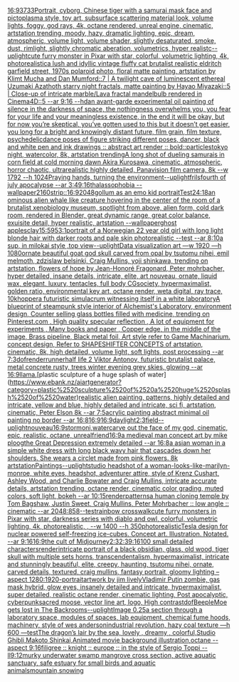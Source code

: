 [16:9](https://www.ebank.nz/aiartgenerator?category=16%3A9)[3733](https://www.ebank.nz/aiartgenerator?category=3733)[Portrait, cyborg, Chinese tiger with a samurai mask face and pictoplasma style, toy art, subsurface scattering material look, volume lights, foggy, god rays, 4k, octane rendered, unreal engine, cinematic, artstation trending, moody, hazy, dramatic lighting, epic, dream, atmospheric, volume light, volume shader, slightly desaturated, smoke, dust, rimlight, slightly chromatic aberation, volumetrics, hyper realistc](https://www.ebank.nz/aiartgenerator?category=Portrait%2C%2520cyborg%2C%2520Chinese%2520tiger%2520with%2520a%2520samurai%2520mask%2520face%2520and%2520pictoplasma%2520style%2C%2520toy%2520art%2C%2520subsurface%2520scattering%2520material%2520look%2C%2520volume%2520lights%2C%2520foggy%2C%2520god%2520rays%2C%25204k%2C%2520octane%2520rendered%2C%2520unreal%2520engine%2C%2520cinematic%2C%2520artstation%2520trending%2C%2520moody%2C%2520hazy%2C%2520dramatic%2520lighting%2C%2520epic%2C%2520dream%2C%2520atmospheric%2C%2520volume%2520light%2C%2520volume%2520shader%2C%2520slightly%2520desaturated%2C%2520smoke%2C%2520dust%2C%2520rimlight%2C%2520slightly%2520chromatic%2520aberation%2C%2520volumetrics%2C%2520hyper%2520realistc)[--uplight](https://www.ebank.nz/aiartgenerator?category=--uplight)[cute furry monster in Pixar with star, colorful, volumetric lighting, 4k, photorealistic](https://www.ebank.nz/aiartgenerator?category=cute%2520furry%2520monster%2520in%2520Pixar%2520with%2520star%2C%2520colorful%2C%2520volumetric%2520lighting%2C%25204k%2C%2520photorealistic)[a lush and idyllic vintage fluffy cat brutalist realistic eldritch garfield street, 1970s polaroid photo, floral matte painting, artstation by Klimt Mucha and Dan Mumford::7 | A twilight cave of luminescent ethereal Uzumaki Azathoth starry night fractals, matte painting by Hayao Miyazaki::5 | Close-up of intricate marble/Lava fractal mandelbulb rendered in Cinema4D::5 --ar 9:16 --hd](https://www.ebank.nz/aiartgenerator?category=a%2520lush%2520and%2520idyllic%2520vintage%2520fluffy%2520cat%2520brutalist%2520realistic%2520eldritch%2520garfield%2520street%2C%25201970s%2520polaroid%2520photo%2C%2520floral%2520matte%2520painting%2C%2520artstation%2520by%2520Klimt%2520Mucha%2520and%2520Dan%2520Mumford%3A%3A7%2520%7C%2520A%2520twilight%2520cave%2520of%2520luminescent%2520ethereal%2520Uzumaki%2520Azathoth%2520starry%2520night%2520fractals%2C%2520matte%2520painting%2520by%2520Hayao%2520Miyazaki%3A%3A5%2520%7C%2520Close-up%2520of%2520intricate%2520marble/Lava%2520fractal%2520mandelbulb%2520rendered%2520in%2520Cinema4D%3A%3A5%2520--ar%25209%3A16%2520--hd)[an avant-garde experimental oil painting of silence in the darkness of space, the nothingness overwhelms you, you fear for your life and your meaningless existence, in the end it will be okay, but for now you’re skeptical, you’ve gotten used to this but it doesn’t get easier, you long for a bright and knowingly distant future, film grain, film texture, psychedelic](https://www.ebank.nz/aiartgenerator?category=an%2520avant-garde%2520experimental%2520oil%2520painting%2520of%2520silence%2520in%2520the%2520darkness%2520of%2520space%2C%2520the%2520nothingness%2520overwhelms%2520you%2C%2520you%2520fear%2520for%2520your%2520life%2520and%2520your%2520meaningless%2520existence%2C%2520in%2520the%2520end%2520it%2520will%2520be%2520okay%2C%2520but%2520for%2520now%2520you%E2%80%99re%2520skeptical%2C%2520you%E2%80%99ve%2520gotten%2520used%2520to%2520this%2520but%2520it%2520doesn%E2%80%99t%2520get%2520easier%2C%2520you%2520long%2520for%2520a%2520bright%2520and%2520knowingly%2520distant%2520future%2C%2520film%2520grain%2C%2520film%2520texture%2C%2520psychedelic)[dance poses of figure striking different poses, dancer, black and white pen and ink drawings :: abstract art render :: bold](https://www.ebank.nz/aiartgenerator?category=dance%2520poses%2520of%2520figure%2520striking%2520different%2520poses%2C%2520dancer%2C%2520black%2520and%2520white%2520pen%2520and%2520ink%2520drawings%2520%3A%3A%2520abstract%2520art%2520render%2520%3A%3A%2520bold)[::](https://www.ebank.nz/aiartgenerator?category=%3A%3A)[particles](https://www.ebank.nz/aiartgenerator?category=particles)[tokyo night, watercolor, 8k, artstation trending](https://www.ebank.nz/aiartgenerator?category=tokyo%2520night%2C%2520watercolor%2C%25208k%2C%2520artstation%2520trending)[A long shot of dueling samurais in corn field at cold morning dawn Akira Kurosawa, cinematic, atmospheric, horror chaotic, ultrarealistic highly detailed, Panavision film camera, 8k --w 1792 --h 1024](https://www.ebank.nz/aiartgenerator?category=A%2520long%2520shot%2520of%2520dueling%2520samurais%2520in%2520corn%2520field%2520at%2520cold%2520morning%2520dawn%2520Akira%2520Kurosawa%2C%2520cinematic%2C%2520atmospheric%2C%2520horror%2520chaotic%2C%2520ultrarealistic%2520highly%2520detailed%2C%2520Panavision%2520film%2520camera%2C%25208k%2520--w%25201792%2520--h%25201024)[Praying hands, turning the environment](https://www.ebank.nz/aiartgenerator?category=Praying%2520hands%2C%2520turning%2520the%2520environment)[--uplight](https://www.ebank.nz/aiartgenerator?category=--uplight)[frils](https://www.ebank.nz/aiartgenerator?category=frils)[fourth of july apocalypse --ar 3:4](https://www.ebank.nz/aiartgenerator?category=fourth%2520of%2520july%2520apocalypse%2520--ar%25203%3A4)[9:16](https://www.ebank.nz/aiartgenerator?category=9%3A16)[thalassophobia --wallpaper](https://www.ebank.nz/aiartgenerator?category=thalassophobia%2520--wallpaper)[2160](https://www.ebank.nz/aiartgenerator?category=2160)[strip::](https://www.ebank.nz/aiartgenerator?category=strip%3A%3A)[16:9](https://www.ebank.nz/aiartgenerator?category=16%3A9)[2048](https://www.ebank.nz/aiartgenerator?category=2048)[gollum as an emo kid portrait](https://www.ebank.nz/aiartgenerator?category=gollum%2520as%2520an%2520emo%2520kid%2520portrait)[Test](https://www.ebank.nz/aiartgenerator?category=Test)[24:18](https://www.ebank.nz/aiartgenerator?category=24%3A18)[an ominous alien whale like creature hovering in the center of the room of a brutalist xenobiology museum,  spotlight from above, alien form, cold dark room, rendered in Blender, great dynamic range, great color balance, exuisite detail, hyper realistic, artstation --wallpaper](https://www.ebank.nz/aiartgenerator?category=an%2520ominous%2520alien%2520whale%2520like%2520creature%2520hovering%2520in%2520the%2520center%2520of%2520the%2520room%2520of%2520a%2520brutalist%2520xenobiology%2520museum%2C%2520%2520spotlight%2520from%2520above%2C%2520alien%2520form%2C%2520cold%2520dark%2520room%2C%2520rendered%2520in%2520Blender%2C%2520great%2520dynamic%2520range%2C%2520great%2520color%2520balance%2C%2520exuisite%2520detail%2C%2520hyper%2520realistic%2C%2520artstation%2520--wallpaper)[ghost apples](https://www.ebank.nz/aiartgenerator?category=ghost%2520apples)[clay](https://www.ebank.nz/aiartgenerator?category=clay)[15:5](https://www.ebank.nz/aiartgenerator?category=15%3A5)[95](https://www.ebank.nz/aiartgenerator?category=95)[3:1](https://www.ebank.nz/aiartgenerator?category=3%3A1)[portrait of a Norwegian 22 year old girl with long light blonde hair with darker roots and pale skin photorealistic --test --ar 8:10](https://www.ebank.nz/aiartgenerator?category=portrait%2520of%2520a%2520Norwegian%252022%2520year%2520old%2520girl%2520with%2520long%2520light%2520blonde%2520hair%2520with%2520darker%2520roots%2520and%2520pale%2520skin%2520photorealistic%2520--test%2520--ar%25208%3A10)[a sup, in milokai style ,top view](https://www.ebank.nz/aiartgenerator?category=a%2520sup%2C%2520in%2520milokai%2520style%2520%2Ctop%2520view)[--uplight](https://www.ebank.nz/aiartgenerator?category=--uplight)[Data visualization art —w 1920 —h 1080](https://www.ebank.nz/aiartgenerator?category=Data%2520visualization%2520art%2520%E2%80%94w%25201920%2520%E2%80%94h%25201080)[ornate beautiful goat god skull carved from opal by tsutomu nihei, emil melmoth, zdzislaw belsinki, Craig Mullins, yoji shinkawa, trending on artstation, flowers of hope by Jean-Honoré Fragonard, Peter mohrbacher, hyper detailed, insane details, intricate, elite, art nouveau, ornate, liquid wax, elegant, luxury, tentacles, full body CGsociety, hypermaximalist, golden ratio, environmental key art, octane render, weta digital, ray trace, 10k](https://www.ebank.nz/aiartgenerator?category=ornate%2520beautiful%2520goat%2520god%2520skull%2520carved%2520from%2520opal%2520by%2520tsutomu%2520nihei%2C%2520emil%2520melmoth%2C%2520zdzislaw%2520belsinki%2C%2520Craig%2520Mullins%2C%2520yoji%2520shinkawa%2C%2520trending%2520on%2520artstation%2C%2520flowers%2520of%2520hope%2520by%2520Jean-Honor%C3%A9%2520Fragonard%2C%2520Peter%2520mohrbacher%2C%2520hyper%2520detailed%2C%2520insane%2520details%2C%2520intricate%2C%2520elite%2C%2520art%2520nouveau%2C%2520ornate%2C%2520liquid%2520wax%2C%2520elegant%2C%2520luxury%2C%2520tentacles%2C%2520full%2520body%2520CGsociety%2C%2520hypermaximalist%2C%2520golden%2520ratio%2C%2520environmental%2520key%2520art%2C%2520octane%2520render%2C%2520weta%2520digital%2C%2520ray%2520trace%2C%252010k)[hopper](https://www.ebank.nz/aiartgenerator?category=hopper)[a futuristic simulacrum witnessing itself in a white laboratory](https://www.ebank.nz/aiartgenerator?category=a%2520futuristic%2520simulacrum%2520witnessing%2520itself%2520in%2520a%2520white%2520laboratory)[A blueprint of steampunk style interior of Alchemist's Laboratory,  environment  design, Counter selling glass bottles filled with medicine,  trending on Pinterest.com  , High quality specular reflection , A lot of equipment for experiments , Many books and paper ,  Copper  edge, in the middle of the image, Brass pipeline,  Black metal foil,  Art style refer to Game Machinarium.  concept design, Refer to SHAPESHIFTER CONCEPTS  of artstation, cinematic,  8k, high detailed,  volume light,  soft lights,  post processing    --ar 7:3](https://www.ebank.nz/aiartgenerator?category=A%2520blueprint%2520of%2520steampunk%2520style%2520interior%2520of%2520Alchemist%27s%2520Laboratory%2C%2520%2520environment%2520%2520design%2C%2520Counter%2520selling%2520glass%2520bottles%2520filled%2520with%2520medicine%2C%2520%2520trending%2520on%2520Pinterest.com%2520%2520%2C%2520High%2520quality%2520specular%2520reflection%2520%2C%2520A%2520lot%2520of%2520equipment%2520for%2520experiments%2520%2C%2520Many%2520books%2520and%2520paper%2520%2C%2520%2520Copper%2520%2520edge%2C%2520in%2520the%2520middle%2520of%2520the%2520image%2C%2520Brass%2520pipeline%2C%2520%2520Black%2520metal%2520foil%2C%2520%2520Art%2520style%2520refer%2520to%2520Game%2520Machinarium.%2520%2520concept%2520design%2C%2520Refer%2520to%2520SHAPESHIFTER%2520CONCEPTS%2520%2520of%2520artstation%2C%2520cinematic%2C%2520%25208k%2C%2520high%2520detailed%2C%2520%2520volume%2520light%2C%2520%2520soft%2520lights%2C%2520%2520post%2520processing%2520%2520%2520%2520--ar%25207%3A3)[dof](https://www.ebank.nz/aiartgenerator?category=dof)[render](https://www.ebank.nz/aiartgenerator?category=render)[runner](https://www.ebank.nz/aiartgenerator?category=runner)[half life 2 Viktor Antonov, futuristic brutalist palace, metal concrete rusty, trees winter evening grey skies, glowing --ar 16:9](https://www.ebank.nz/aiartgenerator?category=half%2520life%25202%2520Viktor%2520Antonov%2C%2520futuristic%2520brutalist%2520palace%2C%2520metal%2520concrete%2520rusty%2C%2520trees%2520winter%2520evening%2520grey%2520skies%2C%2520glowing%2520--ar%252016%3A9)[llama.](https://www.ebank.nz/aiartgenerator?category=llama.)[plastic sculpture of a huge splash of water](https://www.ebank.nz/aiartgenerator?category=plastic%2520sculpture%2520of%2520a%2520huge%2520splash%2520of%2520water)[realistic alien painting, patterns, highly detailed and intricate, yellow and blue, highly detailed and intricate, sci fi, artstation, cinematic, Peter Elson 8k --ar 7:5](https://www.ebank.nz/aiartgenerator?category=realistic%2520alien%2520painting%2C%2520patterns%2C%2520highly%2520detailed%2520and%2520intricate%2C%2520yellow%2520and%2520blue%2C%2520highly%2520detailed%2520and%2520intricate%2C%2520sci%2520fi%2C%2520artstation%2C%2520cinematic%2C%2520Peter%2520Elson%25208k%2520--ar%25207%3A5)[acrylic painting abstract minimal oil painting no border --ar 16:8](https://www.ebank.nz/aiartgenerator?category=acrylic%2520painting%2520abstract%2520minimal%2520oil%2520painting%2520no%2520border%2520--ar%252016%3A8)[16:9](https://www.ebank.nz/aiartgenerator?category=16%3A9)[16:9](https://www.ebank.nz/aiartgenerator?category=16%3A9)[daylight](https://www.ebank.nz/aiartgenerator?category=daylight)[2:3](https://www.ebank.nz/aiartgenerator?category=2%3A3)[field](https://www.ebank.nz/aiartgenerator?category=field)[--uplight](https://www.ebank.nz/aiartgenerator?category=--uplight)[nouveau](https://www.ebank.nz/aiartgenerator?category=nouveau)[16:9](https://www.ebank.nz/aiartgenerator?category=16%3A9)[storm](https://www.ebank.nz/aiartgenerator?category=storm)[oni,water](https://www.ebank.nz/aiartgenerator?category=oni%2Cwater)[carve out the face of my god, cinematic, epic, realistic, octane, unreal](https://www.ebank.nz/aiartgenerator?category=carve%2520out%2520the%2520face%2520of%2520my%2520god%2C%2520cinematic%2C%2520epic%2C%2520realistic%2C%2520octane%2C%2520unreal)[friend](https://www.ebank.nz/aiartgenerator?category=friend)[16:9](https://www.ebank.nz/aiartgenerator?category=16%3A9)[a medieval man concept art by mike ploog](https://www.ebank.nz/aiartgenerator?category=a%2520medieval%2520man%2520concept%2520art%2520by%2520mike%2520ploog)[the Great Depression extremely detailed --ar 16:8](https://www.ebank.nz/aiartgenerator?category=the%2520Great%2520Depression%2520extremely%2520detailed%2520--ar%252016%3A8)[a asian woman in a simple white dress with long black wavy hair that cascades down her shoulders. She wears a circlet made from pink flowers. 8k artstation](https://www.ebank.nz/aiartgenerator?category=a%2520asian%2520woman%2520in%2520a%2520simple%2520white%2520dress%2520with%2520long%2520black%2520wavy%2520hair%2520that%2520cascades%2520down%2520her%2520shoulders.%2520She%2520wears%2520a%2520circlet%2520made%2520from%2520pink%2520flowers.%25208k%2520artstation)[Paintings](https://www.ebank.nz/aiartgenerator?category=Paintings)[--uplight](https://www.ebank.nz/aiartgenerator?category=--uplight)[studio headshot of a woman-looks-like-marilyn-monroe, white eyes, headshot, adventurer attire, style of Krenz Cushart, Ashley Wood, and Charlie Bowater and Craig Mullins, intricate accurate details, artstation trending, octane render, cinematic color grading, muted colors, soft light, bokeh --ar 10:15](https://www.ebank.nz/aiartgenerator?category=studio%2520headshot%2520of%2520a%2520woman-looks-like-marilyn-monroe%2C%2520white%2520eyes%2C%2520headshot%2C%2520adventurer%2520attire%2C%2520style%2520of%2520Krenz%2520Cushart%2C%2520Ashley%2520Wood%2C%2520and%2520Charlie%2520Bowater%2520and%2520Craig%2520Mullins%2C%2520intricate%2520accurate%2520details%2C%2520artstation%2520trending%2C%2520octane%2520render%2C%2520cinematic%2520color%2520grading%2C%2520muted%2520colors%2C%2520soft%2520light%2C%2520bokeh%2520--ar%252010%3A15)[render](https://www.ebank.nz/aiartgenerator?category=render)[patterns](https://www.ebank.nz/aiartgenerator?category=patterns)[a human cloning temple by Tom Bagshaw, Justin Sweet, Craig Mullins, Peter Mohrbacher :: low angle :: cinematic --ar 2048:858](https://www.ebank.nz/aiartgenerator?category=a%2520human%2520cloning%2520temple%2520by%2520Tom%2520Bagshaw%2C%2520Justin%2520Sweet%2C%2520Craig%2520Mullins%2C%2520Peter%2520Mohrbacher%2520%3A%3A%2520low%2520angle%2520%3A%3A%2520cinematic%2520--ar%25202048%3A858)[--test](https://www.ebank.nz/aiartgenerator?category=--test)[rainbow crosswalk](https://www.ebank.nz/aiartgenerator?category=rainbow%2520crosswalk)[cute furry monsters in Pixar with star, darkness series with diablo and owl, colorful, volumetric lighting, 4k, photorealistic, , --w 1400 --h 350](https://www.ebank.nz/aiartgenerator?category=cute%2520furry%2520monsters%2520in%2520Pixar%2520with%2520star%2C%2520darkness%2520series%2520with%2520diablo%2520and%2520owl%2C%2520colorful%2C%2520volumetric%2520lighting%2C%25204k%2C%2520photorealistic%2C%2520%2C%2520--w%25201400%2520--h%2520350)[photorealistic](https://www.ebank.nz/aiartgenerator?category=photorealistic)[Tesla design for nuclear powered self-freezing ice-cubes.  Concept art.  Illustration.  Notated.  --ar 9:16](https://www.ebank.nz/aiartgenerator?category=Tesla%2520design%2520for%2520nuclear%2520powered%2520self-freezing%2520ice-cubes.%2520%2520Concept%2520art.%2520%2520Illustration.%2520%2520Notated.%2520%2520--ar%25209%3A16)[16:9](https://www.ebank.nz/aiartgenerator?category=16%3A9)[the cult of Midjourney](https://www.ebank.nz/aiartgenerator?category=the%2520cult%2520of%2520Midjourney)[2:3](https://www.ebank.nz/aiartgenerator?category=2%3A3)[2:3](https://www.ebank.nz/aiartgenerator?category=2%3A3)[9:16](https://www.ebank.nz/aiartgenerator?category=9%3A16)[100 small detailed characters](https://www.ebank.nz/aiartgenerator?category=100%2520small%2520detailed%2520characters)[](https://www.ebank.nz/aiartgenerator?category=)[render](https://www.ebank.nz/aiartgenerator?category=render)[intricate portrait of a black obsidian, glass, old wood,  tiger skull with multiple sets horns, transcendentalism, hypermaximalist, intricate and stunningly beautiful, elite, creepy, haunting, tsutomu nihei, ornate, carved details, textured, craig mullins, fantasy portrait, gloomy lighting –aspect 1280:1920](https://www.ebank.nz/aiartgenerator?category=intricate%2520portrait%2520of%2520a%2520black%2520obsidian%2C%2520glass%2C%2520old%2520wood%2C%2520%2520tiger%2520skull%2520with%2520multiple%2520sets%2520horns%2C%2520transcendentalism%2C%2520hypermaximalist%2C%2520intricate%2520and%2520stunningly%2520beautiful%2C%2520elite%2C%2520creepy%2C%2520haunting%2C%2520tsutomu%2520nihei%2C%2520ornate%2C%2520carved%2520details%2C%2520textured%2C%2520craig%2520mullins%2C%2520fantasy%2520portrait%2C%2520gloomy%2520lighting%2520%E2%80%93aspect%25201280%3A1920)[-](https://www.ebank.nz/aiartgenerator?category=-)[portrait](https://www.ebank.nz/aiartgenerator?category=portrait)[artwork by jim lively](https://www.ebank.nz/aiartgenerator?category=artwork%2520by%2520jim%2520lively)[Vladimir Putin zombie, gas mask hybrid, glow eyes, insanely detailed and intricate, hypermaximalist, super detailed, realistic octane render, cinematic lighting, Post apocalyptic, cyberpunk](https://www.ebank.nz/aiartgenerator?category=Vladimir%2520Putin%2520zombie%2C%2520gas%2520mask%2520hybrid%2C%2520glow%2520eyes%2C%2520insanely%2520detailed%2520and%2520intricate%2C%2520hypermaximalist%2C%2520super%2520detailed%2C%2520realistic%2520octane%2520render%2C%2520cinematic%2520lighting%2C%2520Post%2520apocalyptic%2C%2520cyberpunk)[sacred moose, vector line art, logo, High contrast](https://www.ebank.nz/aiartgenerator?category=sacred%2520moose%2C%2520vector%2520line%2520art%2C%2520logo%2C%2520High%2520contrast)[dof](https://www.ebank.nz/aiartgenerator?category=dof)[Beeple](https://www.ebank.nz/aiartgenerator?category=Beeple)[Moe gets lost in The Backrooms](https://www.ebank.nz/aiartgenerator?category=Moe%2520gets%2520lost%2520in%2520The%2520Backrooms)[--uplight](https://www.ebank.nz/aiartgenerator?category=--uplight)[Image 0.25](https://www.ebank.nz/aiartgenerator?category=Image%25200.25)[a section through a laboratory space, modules of spaces, lab equipment, chemical fume hoods, machinery, style of wes anderson](https://www.ebank.nz/aiartgenerator?category=a%2520section%2520through%2520a%2520laboratory%2520space%2C%2520modules%2520of%2520spaces%2C%2520lab%2520equipment%2C%2520chemical%2520fume%2520hoods%2C%2520machinery%2C%2520style%2520of%2520wes%2520anderson)[industrial revolution, hazy coal texture —h 600 —test](https://www.ebank.nz/aiartgenerator?category=industrial%2520revolution%2C%2520hazy%2520coal%2520texture%2520%E2%80%94h%2520600%2520%E2%80%94test)[The dragon’s lair by the sea, lovely , dreamy , colorful,Studio Ghibli,Makoto Shinkai,Animated movie background illustration,octane --aspect 9:16](https://www.ebank.nz/aiartgenerator?category=The%2520dragon%E2%80%99s%2520lair%2520by%2520the%2520sea%2C%2520lovely%2520%2C%2520dreamy%2520%2C%2520colorful%2CStudio%2520Ghibli%2CMakoto%2520Shinkai%2CAnimated%2520movie%2520background%2520illustration%2Coctane%2520--aspect%25209%3A16)[filigree :: knight :: europe :: in the style of Sergio Toppi --ll](https://www.ebank.nz/aiartgenerator?category=filigree%2520%3A%3A%2520knight%2520%3A%3A%2520europe%2520%3A%3A%2520in%2520the%2520style%2520of%2520Sergio%2520Toppi%2520--ll)[9:12](https://www.ebank.nz/aiartgenerator?category=9%3A12)[murky underwater swamp mangrove cross section, active aquatic sanctuary, safe estuary for small birds and aquatic animals](https://www.ebank.nz/aiartgenerator?category=murky%2520underwater%2520swamp%2520mangrove%2520cross%2520section%2C%2520active%2520aquatic%2520sanctuary%2C%2520safe%2520estuary%2520for%2520small%2520birds%2520and%2520aquatic%2520animals)[mountain,snowing](https://www.ebank.nz/aiartgenerator?category=mountain%2Csnowing)